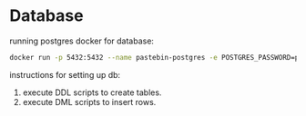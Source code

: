 # Database

running postgres docker for database:

```bash
docker run -p 5432:5432 --name pastebin-postgres -e POSTGRES_PASSWORD=postgres -d postgres
```

instructions for setting up db:

1. execute DDL scripts to create tables.
2. execute DML scripts to insert rows.